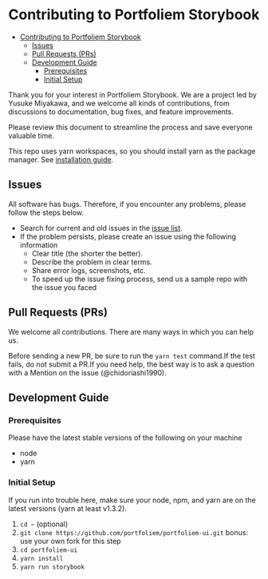 # Contributing to Portfoliem Storybook

- [Contributing to Portfoliem Storybook](#contributing-to-portfoliem-storybook)
  - [Issues](#issues)
  - [Pull Requests (PRs)](#pull-requests-prs)
  - [Development Guide](#development-guide)
    - [Prerequisites](#prerequisites)
    - [Initial Setup](#initial-setup)

Thank you for your interest in Portfoliem Storybook. We are a project led by Yusuke Miyakawa, and we welcome all kinds of contributions, from discussions to documentation, bug fixes, and feature improvements.

Please review this document to streamline the process and save everyone valuable time.

This repo uses yarn workspaces, so you should install yarn as the package manager. See [installation guide](https://classic.yarnpkg.com/en/docs/install#mac-stable).

## Issues
All software has bugs. Therefore, if you encounter any problems, please follow the steps below.

- Search for current and old issues in the [issue list](https://github.com/portfoliem/portfoliem-ui/issues).
- If the problem persists, please create an issue using the following information
  - Clear title (the shorter the better).
  - Describe the problem in clear terms.
  - Share error logs, screenshots, etc.
  - To speed up the issue fixing process, send us a sample repo with the issue you faced

## Pull Requests (PRs)
We welcome all contributions. There are many ways in which you can help us.

Before sending a new PR, be sure to run the `yarn test` command.If the test fails, do not submit a PR.If you need help, the best way is to ask a question with a Mention on the issue (@chidoriashi1990).

## Development Guide

### Prerequisites
Please have the latest stable versions of the following on your machine
- node
- yarn

### Initial Setup
If you run into trouble here, make sure your node, npm, and yarn are on the latest versions (yarn at least v1.3.2).

1. `cd ~` (optional)
2. `git clone https://github.com/portfoliem/portfoliem-ui.git` bonus: use your own fork for this step
3. `cd portfoliem-ui`
4. `yarn install`
5. `yarn run storybook`
